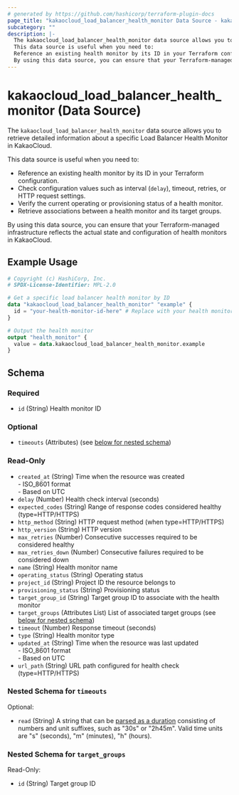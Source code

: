 ```yaml
---
# generated by https://github.com/hashicorp/terraform-plugin-docs
page_title: "kakaocloud_load_balancer_health_monitor Data Source - kakaocloud"
subcategory: ""
description: |-
  The kakaocloud_load_balancer_health_monitor data source allows you to retrieve detailed information about a specific Load Balancer Health Monitor in KakaoCloud.
  This data source is useful when you need to:
  Reference an existing health monitor by its ID in your Terraform configuration.Check configuration values such as interval (delay), timeout, retries, or HTTP request settings.Verify the current operating or provisioning status of a health monitor.Retrieve associations between a health monitor and its target groups.
  By using this data source, you can ensure that your Terraform-managed infrastructure reflects the actual state and configuration of health monitors in KakaoCloud.
---
```


# kakaocloud_load_balancer_health_monitor (Data Source)

The `kakaocloud_load_balancer_health_monitor` data source allows you to retrieve detailed information about a specific Load Balancer Health Monitor in KakaoCloud.

This data source is useful when you need to:
- Reference an existing health monitor by its ID in your Terraform configuration.
- Check configuration values such as interval (`delay`), timeout, retries, or HTTP request settings.
- Verify the current operating or provisioning status of a health monitor.
- Retrieve associations between a health monitor and its target groups.

By using this data source, you can ensure that your Terraform-managed infrastructure reflects the actual state and configuration of health monitors in KakaoCloud.

## Example Usage

```terraform
# Copyright (c) HashiCorp, Inc.
# SPDX-License-Identifier: MPL-2.0

# Get a specific load balancer health monitor by ID
data "kakaocloud_load_balancer_health_monitor" "example" {
  id = "your-health-monitor-id-here" # Replace with your health monitor ID
}

# Output the health monitor
output "health_monitor" {
  value = data.kakaocloud_load_balancer_health_monitor.example
}
```

<!-- schema generated by tfplugindocs -->
## Schema

### Required

- `id` (String) Health monitor ID

### Optional

- `timeouts` (Attributes) (see [below for nested schema](#nestedatt--timeouts))

### Read-Only

- `created_at` (String) Time when the resource was created <br/> - ISO_8601 format  <br/> - Based on UTC
- `delay` (Number) Health check interval (seconds)
- `expected_codes` (String) Range of response codes considered healthy (type=HTTP/HTTPS)
- `http_method` (String) HTTP request method (when type=HTTP/HTTPS)
- `http_version` (String) HTTP version
- `max_retries` (Number) Consecutive successes required to be considered healthy
- `max_retries_down` (Number) Consecutive failures required to be considered down
- `name` (String) Health monitor name
- `operating_status` (String) Operating status
- `project_id` (String) Project ID the resource belongs to
- `provisioning_status` (String) Provisioning status
- `target_group_id` (String) Target group ID to associate with the health monitor
- `target_groups` (Attributes List) List of associated target groups (see [below for nested schema](#nestedatt--target_groups))
- `timeout` (Number) Response timeout (seconds)
- `type` (String) Health monitor type
- `updated_at` (String) Time when the resource was last updated <br/> - ISO_8601 format  <br/> - Based on UTC
- `url_path` (String) URL path configured for health check (type=HTTP/HTTPS)

<a id="nestedatt--timeouts"></a>
### Nested Schema for `timeouts`

Optional:

- `read` (String) A string that can be [parsed as a duration](https://pkg.go.dev/time#ParseDuration) consisting of numbers and unit suffixes, such as "30s" or "2h45m". Valid time units are "s" (seconds), "m" (minutes), "h" (hours).


<a id="nestedatt--target_groups"></a>
### Nested Schema for `target_groups`

Read-Only:

- `id` (String) Target group ID
